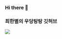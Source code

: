 ### Hi there 👋
### 최한별의 우당탕탕 깃허브
<img src="https://img.shields.io/badge/Java-007396?style=flat-square&logo=Java&logoColor=white"/>
<!--
**Choi-hanbyol/Choi-hanbyol** is a ✨ _special_ ✨ repository because its `README.md` (this file) appears on your GitHub profile.

Here are some ideas to get you started:

- 🔭 I’m currently working on ...
- 🌱 I’m currently learning ...
- 👯 I’m looking to collaborate on ...
- 🤔 I’m looking for help with ...
- 💬 Ask me about ...
- 📫 How to reach me: ...
- 😄 Pronouns: ...
- ⚡ Fun fact: ...
-->
